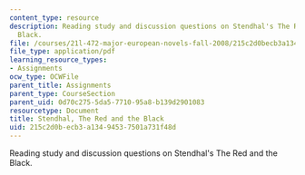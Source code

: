 ```yaml
---
content_type: resource
description: Reading study and discussion questions on Stendhal's The Red and the
  Black.
file: /courses/21l-472-major-european-novels-fall-2008/215c2d0becb3a13494537501a731f48d_stendhal.pdf
file_type: application/pdf
learning_resource_types:
- Assignments
ocw_type: OCWFile
parent_title: Assignments
parent_type: CourseSection
parent_uid: 0d70c275-5da5-7710-95a8-b139d2901083
resourcetype: Document
title: Stendhal, The Red and the Black
uid: 215c2d0b-ecb3-a134-9453-7501a731f48d
---
```

Reading study and discussion questions on Stendhal's The Red and the Black.

